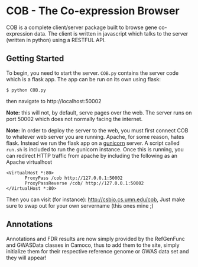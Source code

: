 COB - The Co-expression Browser
===============================

COB is a complete client/server package built to browse gene co-expression data.
The client is written in javascript which talks to the server (written in python)
using a RESTFUL API.

Getting Started
---------------
To begin, you need to start the server. `COB.py` contains the server code which
is a flask app. The app can be run on its own using flask:
```
$ python COB.py
```
then navigate to http://localhost:50002

**Note:** this will not, by default, serve pages over the web. The server runs on
port 50002 which does not normally facing the internet.

**Note:**
In order to deploy the server to the web, you must first connect COB to whatever
web server you are running. Apache, for some reason, hates flask. Instead we
run the flask app on a [gunicorn](http://gunicorn.org/) server. A script called
`run.sh` is included to run the gunicorn instance. Once this is running, you can
redirect HTTP traffic from apache by including the following as an Apache virtualhost

```
<VirtualHost *:80>
       ProxyPass /cob http://127.0.0.1:50002
       ProxyPassReverse /cob/ http://127.0.0.1:50002
</VirtualHost *:80>
```

Then you can visit (for instance): http://csbio.cs.umn.edu/cob,
Just make sure to swap out for your own servername (this ones mine ;)

Annotations
-----------
Annotations and FDR results are now simply provided by the RefGenFunc and GWASData
classes in Camoco, thus to add them to the site, simply initialize them for their 
respective reference genome or GWAS data set and they will appear!